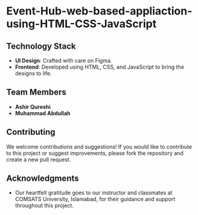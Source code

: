 # Event-Hub-web-based-appliaction-using-HTML-CSS-JavaScript

## Technology Stack

- **UI Design**: Crafted with care on Figma.
- **Frontend**: Developed using HTML, CSS, and JavaScript to bring the designs to life.

## Team Members

- **Ashir Qureshi**
- **Muhammad Abdullah**

## Contributing

We welcome contributions and suggestions! If you would like to contribute to this project or suggest improvements, please fork the repository and create a new pull request.

## Acknowledgments

- Our heartfelt gratitude goes to our instructor and classmates at COMSATS University, Islamabad, for their guidance and support throughout this project.

